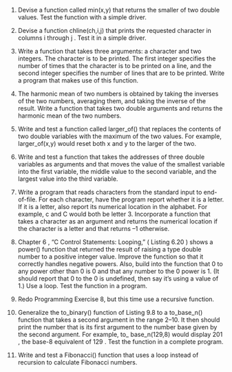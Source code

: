 
1. Devise a function called min(x,y) that returns the smaller of two double values. Test
the function with a simple driver.

2. Devise a function chline(ch,i,j) that prints the requested character in columns i
through j . Test it in a simple driver.

3. Write a function that takes three arguments: a character and two integers. The character
is to be printed. The first integer specifies the number of times that the character is to
be printed on a line, and the second integer specifies the number of lines that are to be
printed. Write a program that makes use of this function.

4. The harmonic mean of two numbers is obtained by taking the inverses of the two
numbers, averaging them, and taking the inverse of the result. Write a function that
takes two double arguments and returns the harmonic mean of the two numbers.

5. Write and test a function called larger_of() that replaces the contents of two double
variables with the maximum of the two values. For example, larger_of(x,y) would
reset both x and y to the larger of the two.

6. Write and test a function that takes the addresses of three double variables as arguments
and that moves the value of the smallest variable into the first variable, the middle value
to the second variable, and the largest value into the third variable.

7. Write a program that reads characters from the standard input to end-of-file. For each
character, have the program report whether it is a letter. If it is a letter, also report
its numerical location in the alphabet. For example, c and C would both be letter 3.
Incorporate a function that takes a character as an argument and returns the numerical
location if the character is a letter and that returns –1 otherwise.

8. Chapter 6 , “C Control Statements: Looping,” ( Listing 6.20 ) shows a power() function
that returned the result of raising a type double number to a positive integer value.
Improve the function so that it correctly handles negative powers. Also, build into the
function that 0 to any power other than 0 is 0 and that any number to the 0 power is 1.
(It should report that 0 to the 0 is undefined, then say it’s using a value of 1.) Use a loop.
Test the function in a program.

9. Redo Programming Exercise 8, but this time use a recursive function.

10. Generalize the to_binary() function of Listing 9.8 to a to_base_n() function that
takes a second argument in the range 2–10. It then should print the number that is its
first argument to the number base given by the second argument. For example, to_
base_n(129,8) would display 201 , the base-8 equivalent of 129 . Test the function in a
complete program.

11. Write and test a Fibonacci() function that uses a loop instead of recursion to calculate
Fibonacci numbers.
